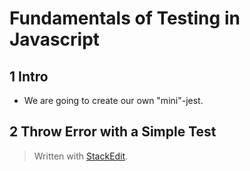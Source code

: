 # Fundamentals of Testing in Javascript

## 1 Intro
- We are going to create our own "mini"-jest. 

## 2 Throw Error with a Simple Test


> Written with [StackEdit](https://stackedit.io/).
<!--stackedit_data:
eyJoaXN0b3J5IjpbMTU4NzM2ODcyMiwzNjc5MTc1OTcsODM3Nj
g1Njk3XX0=
-->